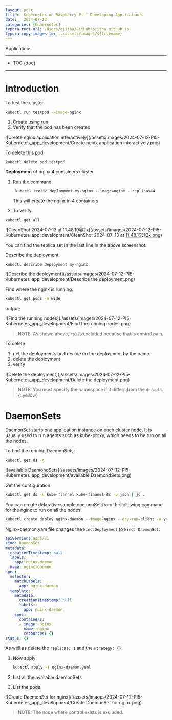 ```yaml
---
layout: post
title:  Kubernetes on Raspberry Pi - Developing Applications
date:   2024-07-12
categories: [Kubernetes]
typora-root-url: /Users/ojitha/GitHub/ojitha.github.io
typora-copy-images-to: ../assets/images/${filename}
---
```


Applications

<!--more-->

------

* TOC
{:toc}
------

# Introduction

To test the cluster

```bash
kubectl run testpod --image=nginx
```

1. Create using run
2. Verify that the pod has been created

![Create nginx application interactively](/assets/images/2024-07-12-PI5-Kubernetes_app_development/Create nginx application interactively.png)

To delete this pod

```bash
kubectl delete pod testpod
```

**Deployment** of nginx 4 containers cluster

1. Run the command

    ```bas
     kubectl create deployment my-nginx --image=nginx --replicas=4
    ```

    This will create the nginx in 4 containers

2. To verify

```bash
kubectl get all
```



![CleanShot 2024-07-13 at 11.48.19@2x](/assets/images/2024-07-12-PI5-Kubernetes_app_development/CleanShot 2024-07-13 at 11.48.19@2x.png)

You can find the replica set in the last line in the above screenshot.

Describe the deployment

```bash
kubectl describe deployment my-nginx
```

![Describe the deployment](/assets/images/2024-07-12-PI5-Kubernetes_app_development/Describe the deployment.png)

Find where the nginx is running.

```bash
kubectl get pods -o wide
```

output:

![Find the running nodes](./assets/images/2024-07-12-PI5-Kubernetes_app_development/Find the running nodes.png)

> NOTE: As shown above, `rp1` is excluded because that is control pain.

To delete

1. get the deployments and decide on the deployment by the name
2. delete the deployment
3. verify

![Delete the deployment](./assets/images/2024-07-12-PI5-Kubernetes_app_development/Delete the deployment.png)

> NOTE: You must specify the namespace if it differs from the `default`.
{:.yellow}



# DaemonSets

DaemonSet starts one application instance on each cluster node. It is usually used to run agents such as kube-proxy, which needs to be run on all the nodes.

To find the running DaemonSets:

```bash
kubectl get ds -A
```



![available DaemondSets](/assets/images/2024-07-12-PI5-Kubernetes_app_development/available DaemondSets.png)

Get the configuration

```bash
kubectl get ds -n kube-flannel kube-flannel-ds -o json | jq .
```

You can create delarative sample daemonSet from the following command for the nginx to run on all the nodes:

```bash
kubectl create deploy nginx-daemon --image=nginx --dry-run=client -o yaml > nginx-daemon.yaml
```

Nginx-daemon.yam file changes the `kind:Deployment` to `kind: DaemonSet`:

```yaml
apiVersion: apps/v1
kind: DaemonSet
metadata:
  creationTimestamp: null
  labels:
    app: nginx-daemon
  name: nginx-daemon
spec:
  selector:
    matchLabels:
      app: nginx-daemon
  template:
    metadata:
      creationTimestamp: null
      labels:
        app: nginx-daemon
    spec:
      containers:
      - image: nginx
        name: nginx
        resources: {}
status: {}
```

As well as delete the `replicas: 1` and the `strategy: {}`.

1. Now apply:

    ```bash
    kubectl apply -f nginx-daemon.yaml
    ```

    

2. List all the available daemonSets

3. List the pods

![Create DaemonSet for nginx](./assets/images/2024-07-12-PI5-Kubernetes_app_development/Create DaemonSet for nginx.png)

> NOTE: The node where control exists is excluded.

